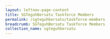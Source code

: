 ```yaml
---
layout: leftnav-page-content
title: SGTeguhBersatu Taskforce Members
permalink: /sgteguhbersatu/taskforce-members
breadcrumb: SGTeguhBersatu Taskforce Members
collection_name: sgteguhbersatu
---
```




